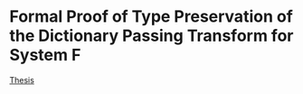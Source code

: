# Formal Proof of Type Preservation of the Dictionary Passing Transform for System F

[Thesis](https://mari-w.github.io/bsc-thesis/thesis.pdf)
